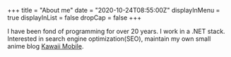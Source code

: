 +++
title = "About me"
date = "2020-10-24T08:55:00Z"
displayInMenu = true
displayInList = false
dropCap = false
+++

I have been fond of programming for over 20 years. I work in a .NET stack. Interested in search engine optimization(SEO), maintain 
my own small anime blog [Kawaii Mobile](https://kawaii-mobile.com). 


